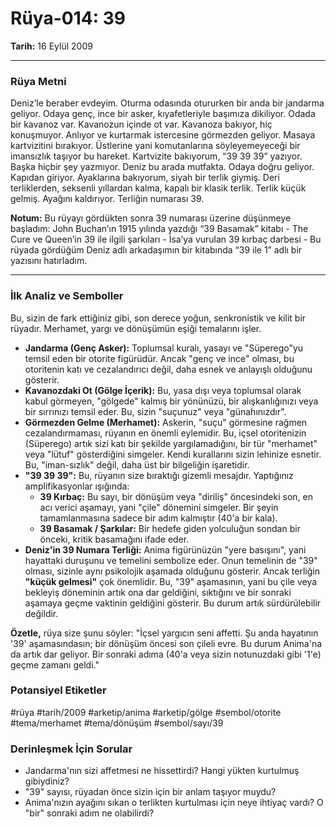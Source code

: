 # Rüya-014: 39
**Tarih:** 16 Eylül 2009

---
### Rüya Metni

Deniz’le beraber evdeyim. Oturma odasında otururken bir anda bir jandarma geliyor. Odaya genç, ince bir asker, kıyafetleriyle başımıza dikiliyor. Odada bir kavanoz var. Kavanozun içinde ot var. Kavanoza bakıyor, hiç konuşmuyor. Anlıyor ve kurtarmak istercesine görmezden geliyor. Masaya kartvizitini bırakıyor. Üstlerine yani komutanlarına söyleyemeyeceği bir imansızlık taşıyor bu hareket. Kartvizite bakıyorum, “39 39 39” yazıyor. Başka hiçbir şey yazmıyor. Deniz bu arada mutfakta. Odaya doğru geliyor. Kapıdan giriyor. Ayaklarına bakıyorum, siyah bir terlik giymiş. Deri terliklerden, seksenli yıllardan kalma, kapalı bir klasik terlik. Terlik küçük gelmiş. Ayağını kaldırıyor. Terliğin numarası 39.

**Notum:** Bu rüyayı gördükten sonra 39 numarası üzerine düşünmeye başladım: John Buchan’ın 1915 yılında yazdığı “39 Basamak” kitabı - The Cure ve Queen’in 39 ile ilgili şarkıları - İsa’ya vurulan 39 kırbaç darbesi - Bu rüyada gördüğüm Deniz adlı arkadaşımın bir kitabında “39 ile 1” adlı bir yazısını hatırladım.

---
### İlk Analiz ve Semboller

Bu, sizin de fark ettiğiniz gibi, son derece yoğun, senkronistik ve kilit bir rüyadır. Merhamet, yargı ve dönüşümün eşiği temalarını işler.

* **Jandarma (Genç Asker):** Toplumsal kuralı, yasayı ve "Süperego"yu temsil eden bir otorite figürüdür. Ancak "genç ve ince" olması, bu otoritenin katı ve cezalandırıcı değil, daha esnek ve anlayışlı olduğunu gösterir.
* **Kavanozdaki Ot (Gölge İçerik):** Bu, yasa dışı veya toplumsal olarak kabul görmeyen, "gölgede" kalmış bir yönünüzü, bir alışkanlığınızı veya bir sırrınızı temsil eder. Bu, sizin "suçunuz" veya "günahınızdır".
* **Görmezden Gelme (Merhamet):** Askerin, "suçu" görmesine rağmen cezalandırmaması, rüyanın en önemli eylemidir. Bu, içsel otoritenizin (Süperego) artık sizi katı bir şekilde yargılamadığını, bir tür "merhamet" veya "lütuf" gösterdiğini simgeler. Kendi kurallarını sizin lehinize esnetir. Bu, "iman-sızlık" değil, daha üst bir bilgeliğin işaretidir.
* **"39 39 39":** Bu, rüyanın size bıraktığı gizemli mesajdır. Yaptığınız amplifikasyonlar ışığında:
    * **39 Kırbaç:** Bu sayı, bir dönüşüm veya "diriliş" öncesindeki son, en acı verici aşamayı, yani "çile" dönemini simgeler. Bir şeyin tamamlanmasına sadece bir adım kalmıştır (40'a bir kala).
    * **39 Basamak / Şarkılar:** Bir hedefe giden yolculuğun sondan bir önceki, kritik basamağını ifade eder.
* **Deniz'in 39 Numara Terliği:** Anima figürünüzün "yere basışını", yani hayattaki duruşunu ve temelini sembolize eder. Onun temelinin de "39" olması, sizinle aynı psikolojik aşamada olduğunu gösterir. Ancak terliğin **"küçük gelmesi"** çok önemlidir. Bu, "39" aşamasının, yani bu çile veya bekleyiş döneminin artık ona dar geldiğini, sıktığını ve bir sonraki aşamaya geçme vaktinin geldiğini gösterir. Bu durum artık sürdürülebilir değildir.

**Özetle,** rüya size şunu söyler: "İçsel yargıcın seni affetti. Şu anda hayatının '39' aşamasındasın; bir dönüşüm öncesi son çileli evre. Bu durum Anima'na da artık dar geliyor. Bir sonraki adıma (40'a veya sizin notunuzdaki gibi '1'e) geçme zamanı geldi."

### Potansiyel Etiketler
#rüya #tarih/2009 #arketip/anima #arketip/gölge #sembol/otorite #tema/merhamet #tema/dönüşüm #sembol/sayı/39

### Derinleşmek İçin Sorular
* Jandarma'nın sizi affetmesi ne hissettirdi? Hangi yükten kurtulmuş gibiydiniz?
* "39" sayısı, rüyadan önce sizin için bir anlam taşıyor muydu?
* Anima'nızın ayağını sıkan o terlikten kurtulması için neye ihtiyaç vardı? O "bir" sonraki adım ne olabilirdi?